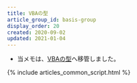 ```yaml
---
title: VBAの型
article_group_id: basis-group
display_order: 20
created: 2020-09-02
updated: 2021-01-04
---
```

- 当メモは、[VBAの型](https://thinktwice.tech/it/vba/vba_types/)へ移管しました。

{% include articles_common_script.html %}
